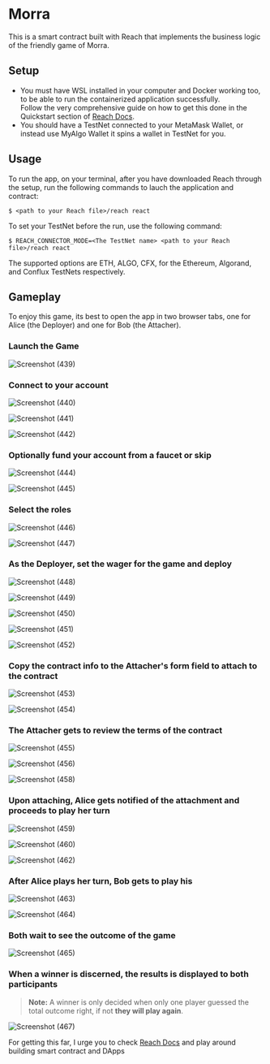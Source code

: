 # Morra

This is a smart contract built with Reach that implements the business logic of the friendly game of Morra.  

## Setup

- You must have WSL installed in your computer and Docker working too, to be able to run the containerized application successfully.  
Follow the very comprehensive guide on how to get this done in the Quickstart section of [Reach Docs](https://docs.reach.sh/quickstart/#quickstart).
- You should have a TestNet connected to your MetaMask Wallet, or instead use MyAlgo Wallet it spins a wallet in TestNet for you.  

## Usage

To run the app, on your terminal, after you have downloaded Reach through the setup, run the following commands to lauch the application and contract:

```shell
$ <path to your Reach file>/reach react
```

To set your TestNet before the run, use the following command:

```shell
$ REACH_CONNECTOR_MODE=<The TestNet name> <path to your Reach file>/reach react
```

The supported options are ETH, ALGO, CFX, for the Ethereum, Algorand, and Conflux TestNets respectively.

## Gameplay

To enjoy this game, its best to open the app in two browser tabs, one for Alice (the Deployer) and one for Bob (the Attacher).

### Launch the Game

![Screenshot (439)](https://user-images.githubusercontent.com/68448315/184478508-d9278d1e-0617-4398-a90f-0a43e32b4031.png)  

### Connect to your account

![Screenshot (440)](https://user-images.githubusercontent.com/68448315/184478509-6da51af9-c22d-44b6-837c-ebf1860f6036.png)  

![Screenshot (441)](https://user-images.githubusercontent.com/68448315/184478510-0aafa2f5-6483-4fb2-9911-a49e960cc67f.png)  

![Screenshot (442)](https://user-images.githubusercontent.com/68448315/184478512-3528bae2-2b69-4bfd-b190-040a9bb6fb3c.png)  

### Optionally fund your account from a faucet or skip

![Screenshot (444)](https://user-images.githubusercontent.com/68448315/184478513-005c14a1-fabb-4e02-adec-a48ca7301117.png)  

![Screenshot (445)](https://user-images.githubusercontent.com/68448315/184478515-892b01a8-d5f0-4742-8800-68a606ee2689.png)  

### Select the roles

![Screenshot (446)](https://user-images.githubusercontent.com/68448315/184478516-82d6e600-d480-4c09-898d-45851729998e.png)  

![Screenshot (447)](https://user-images.githubusercontent.com/68448315/184478517-8a996235-dd7a-47ca-9bb2-d25e44d6bcd7.png)  

### As the Deployer, set the wager for the game and deploy

![Screenshot (448)](https://user-images.githubusercontent.com/68448315/184478518-702997f2-97a9-45d8-834a-3c1115919e6b.png)  

![Screenshot (449)](https://user-images.githubusercontent.com/68448315/184478519-73c3d8af-0225-4a30-ae86-fe8850274001.png)  

![Screenshot (450)](https://user-images.githubusercontent.com/68448315/184478520-17f01830-7e69-4e79-8a81-8ee1d97cac3f.png)  

![Screenshot (451)](https://user-images.githubusercontent.com/68448315/184478522-81c97dd2-4830-4cef-9411-a8cc93cf2ad8.png)  

![Screenshot (452)](https://user-images.githubusercontent.com/68448315/184478523-35d7c18d-4b0e-4bf4-9044-11d99c22530e.png)  

### Copy the contract info to the Attacher's form field to attach to the contract

![Screenshot (453)](https://user-images.githubusercontent.com/68448315/184478524-de5c2f1d-9935-4f7b-bf56-fd76c37eaeca.png)  

![Screenshot (454)](https://user-images.githubusercontent.com/68448315/184478525-4606a8f2-6242-4ea7-a8d8-1d8cea9b47ba.png)  

### The Attacher gets to review the terms of the contract

![Screenshot (455)](https://user-images.githubusercontent.com/68448315/184478526-f54ed51c-fd7a-42a1-8a82-e5f79709a05c.png)  

![Screenshot (456)](https://user-images.githubusercontent.com/68448315/184478528-c382a230-4ee1-4910-a9fa-98e314c33b91.png)  

![Screenshot (458)](https://user-images.githubusercontent.com/68448315/184478529-3947cd77-1ec5-4b1c-97ea-d9a83bd73255.png)  

### Upon attaching, Alice gets notified of the attachment and proceeds to play her turn

![Screenshot (459)](https://user-images.githubusercontent.com/68448315/184478531-712be77e-cdf8-4658-828c-28841195d11c.png)  

![Screenshot (460)](https://user-images.githubusercontent.com/68448315/184478532-b50a3b0a-25f7-4acc-a6a9-1dc791d0d053.png)  

![Screenshot (462)](https://user-images.githubusercontent.com/68448315/184478533-7de85329-3e38-448b-9bf8-93d0b946f5b4.png)  

### After Alice plays her turn, Bob gets to play his

![Screenshot (463)](https://user-images.githubusercontent.com/68448315/184478535-5611bcdd-1c07-4d50-920f-722f7f9fd87d.png)  

![Screenshot (464)](https://user-images.githubusercontent.com/68448315/184478537-302e4751-004b-4efd-a87d-cffc1917212c.png)  

### Both wait to see the outcome of the game

![Screenshot (465)](https://user-images.githubusercontent.com/68448315/184478538-909dbca1-0a3f-4859-9c61-5ab9ba9bec1c.png)  

### When a winner is discerned, the results is displayed to both participants

> **Note:** A winner is only decided when only one player guessed the total outcome right, if not **they will play again**.

![Screenshot (467)](https://user-images.githubusercontent.com/68448315/184478505-c7c203fe-59af-45d1-8e69-ca3969e56ff8.png)

For getting this far, I urge you to check [Reach Docs](https://docs.reach.sh) and play around building smart contract and DApps
